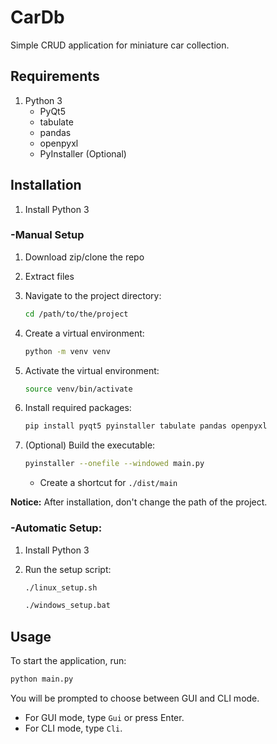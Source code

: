 # CarDb

Simple CRUD application for miniature car collection.

## Requirements

1. Python 3
    - PyQt5
    - tabulate
    - pandas
    - openpyxl
    - PyInstaller (Optional)

## Installation

1. Install Python 3

### -Manual Setup

1. Download zip/clone the repo
2. Extract files
3. Navigate to the project directory:

    ```sh
    cd /path/to/the/project
    ```

4. Create a virtual environment:

    ```sh
    python -m venv venv
    ```

5. Activate the virtual environment:

    ```sh
    source venv/bin/activate
    ```

6. Install required packages:

    ```sh
    pip install pyqt5 pyinstaller tabulate pandas openpyxl
    ```

7. (Optional) Build the executable:

    ```sh
    pyinstaller --onefile --windowed main.py
    ```

    - Create a shortcut for `./dist/main`

**Notice:**
After installation, don't change the path of the project.

### -Automatic Setup:

1. Install Python 3

2. Run the setup script:

    ```sh
    ./linux_setup.sh
    ```
    ```sh
    ./windows_setup.bat
    ```

## Usage

To start the application, run:

```sh
python main.py
```

You will be prompted to choose between GUI and CLI mode.

- For GUI mode, type `Gui` or press Enter.
- For CLI mode, type `Cli`.
<!-- 
## Running Tests

To run tests, use:

```sh
pytest
```

## Linting

To check for linting errors, use:

```sh
flake8 .
``` -->
<!-- 
## GitHub Actions

This project uses GitHub Actions for CI/CD. The workflow is defined in `.github/workflows/python-app.yml`.

## Contributing

Feel free to open issues or submit pull requests for any improvements or bug fixes.

## License

This project is licensed under the MIT License.
 -->
